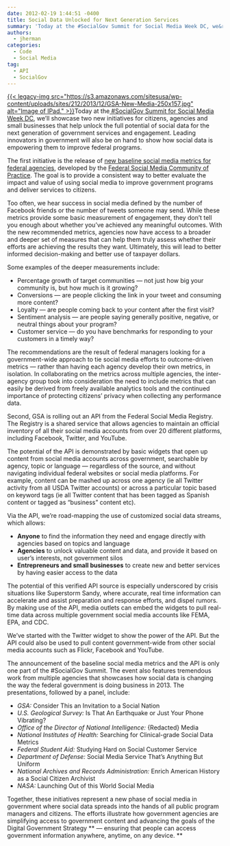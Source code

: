 ```yaml
---
date: 2012-02-19 1:44:51 -0400
title: Social Data Unlocked for Next Generation Services
summary: 'Today at the #SocialGov Summit for Social Media Week DC, we&rsquo;ll showcase two new initiatives for citizens, agencies and small businesses that help unlock the full potential of social data for the next generation of government services and engagement. Leading innovators in government will also be on hand to show'
authors:
  - jherman
categories:
  - Code
  - Social Media
tag:
  - API
  - SocialGov
---
```


[{{< legacy-img src="https://s3.amazonaws.com/sitesusa/wp-content/uploads/sites/212/2013/12/GSA-New-Media-250x157.jpg" alt="Image of IPad." >}}](https://s3.amazonaws.com/sitesusa/wp-content/uploads/sites/212/2013/12/GSA-New-Media.jpg)Today at the[ #SocialGov Summit for Social Media Week DC](http://socialmediaweek.org/washingtondc/events/?id=54458#.URwVBKVlFus), we’ll showcase two new initiatives for citizens, agencies and small businesses that help unlock the full potential of social data for the next generation of government services and engagement. Leading innovators in government will also be on hand to show how social data is empowering them to improve federal programs.

The first initiative is the release of [new baseline social media metrics for federal agencies](https://www.WHATEVER/2013/04/19/social-media-metrics-for-federal-agencies-2/ "Social Media Metrics for Federal Agencies"), developed by the [Federal Social Media Community of Practice](https://www.WHATEVER/communities/social-media/ "Social Media"). The goal is to provide a consistent way to better evaluate the impact and value of using social media to improve government programs and deliver services to citizens.

Too often, we hear success in social media defined by the number of Facebook friends or the number of tweets someone may send. While these metrics provide some basic measurement of engagement, they don’t tell you enough about whether you’ve achieved any meaningful outcomes. With the new recommended metrics, agencies now have access to a broader and deeper set of measures that can help them truly assess whether their efforts are achieving the results they want. Ultimately, this will lead to better informed decision-making and better use of taxpayer dollars.

Some examples of the deeper measurements include:

  * Percentage growth of target communities — not just how big your community is, but how much is it growing?
  * Conversions — are people clicking the link in your tweet and consuming more content?
  * Loyalty — are people coming back to your content after the first visit?
  * Sentiment analysis — are people saying generally positive, negative, or neutral things about your program?
  * Customer service — do you have benchmarks for responding to your customers in a timely way?

The recommendations are the result of federal managers looking for a government-wide approach to tie social media efforts to outcome-driven metrics — rather than having each agency develop their own metrics, in isolation. In collaborating on the metrics across multiple agencies, the inter-agency group took into consideration the need to include metrics that can easily be derived from freely available analytics tools and the continued importance of protecting citizens’ privacy when collecting any performance data.

Second, GSA is rolling out an API from the Federal Social Media Registry. The Registry is a shared service that allows agencies to maintain an official inventory of all their social media accounts from over 20 different platforms, including Facebook, Twitter, and YouTube.

The potential of the API is demonstrated by basic widgets that open up content from social media accounts across government, searchable by agency, topic or language — regardless of the source, and without navigating individual federal websites or social media platforms. For example, content can be mashed up across one agency (ie all Twitter activity from all USDA Twitter accounts) or across a particular topic based on keyword tags (ie all Twitter content that has been tagged as Spanish content or tagged as “business” content etc).

Via the API, we’re road-mapping the use of customized social data streams, which allows:

  * **Anyone** to find the information they need and engage directly with agencies based on topics and language
  * **Agencies** to unlock valuable content and data, and provide it based on user’s interests, not government silos
  * **Entrepreneurs and small businesses** to create new and better services by having easier access to the data

The potential of this verified API source is especially underscored by crisis situations like Superstorm Sandy, where accurate, real time information can accelerate and assist preparation and response efforts, and dispel rumors. By making use of the API, media outlets can embed the widgets to pull real-time data across multiple government social media accounts like FEMA, EPA, and CDC.

We’ve started with the Twitter widget to show the power of the API. But the API could also be used to pull content government-wide from other social media accounts such as Flickr, Facebook and YouTube.

The announcement of the baseline social media metrics and the API is only one part of the #SocialGov Summit. The event also features tremendous work from multiple agencies that showcases how social data is changing the way the federal government is doing business in 2013. The presentations, followed by a panel, include:

  * _GSA:_ Consider This an Invitation to a Social Nation
  * _U.S. Geological Survey:_ Is That An Earthquake or Just Your Phone Vibrating?
  * _Office of the Director of National Intelligence:_ {Redacted} Media
  * _National Institutes of Health:_ Searching for Clinical-grade Social Data Metrics
  * _Federal Student Aid:_ Studying Hard on Social Customer Service
  * _Department of Defense:_ Social Media Service That’s Anything But Uniform
  * _National Archives and Records Administration:_ Enrich American History as a Social Citizen Archivist
  * _NASA:_ Launching Out of this World Social Media

Together, these initiatives represent a new phase of social media in government where social data spreads into the hands of all public program managers and citizens. The efforts illustrate how government agencies are simplifying access to government content and advancing the goals of the Digital Government Strategy ** — ensuring that people can access government information anywhere, anytime, on any device. **